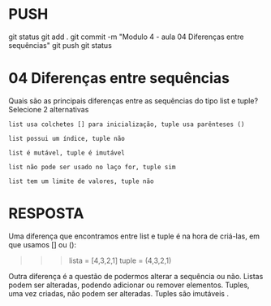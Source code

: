 
# ###################################################################################################################################################################
# ###################################################################################################################################################################
# PUSH

git status
git add .
git commit -m "Modulo 4 - aula 04 Diferenças entre sequências"
git push
git status


# ###################################################################################################################################################################
# ###################################################################################################################################################################
# 04 Diferenças entre sequências

Quais são as principais diferenças entre as sequências do tipo list e tuple?
Selecione 2 alternativas

    list usa colchetes [] para inicialização, tuple usa parênteses ()

    list possui um índice, tuple não

    list é mutável, tuple é imutável

    list não pode ser usado no laço for, tuple sim

    list tem um limite de valores, tuple não


# ###################################################################################################################################################################
# ###################################################################################################################################################################
# RESPOSTA

Uma diferença que encontramos entre list e tuple é na hora de criá-las, em que usamos [] ou ():

>>> lista = [4,3,2,1]
>>> tuple = (4,3,2,1)

Outra diferença é a questão de podermos alterar a sequência ou não. Listas podem ser alteradas, podendo adicionar ou remover elementos. Tuples, uma vez criadas, não podem ser alteradas. Tuples são imutáveis .